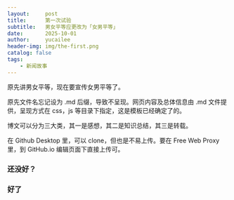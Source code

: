 ```yaml
---
layout:     post
title:      第一次试验
subtitle:   男女平等应更改为「女男平等」
date:       2025-10-01
author:     yucailee
header-img: img/the-first.png
catalog: false
tags:
    - 新闻故事
---
```


  原先讲男女平等，现在要宣传女男平等了。

  原先文件名忘记设为 .md 后缀，导致不呈现。网页内容及总体信息由 .md 文件提供，呈现方式在 css，js 等目录下指定，这是模板已经确定了的。

  博文可以分为三大类，其一是感想，其二是知识总结，其三是转载。

  在 Github Desktop 里，可以 clone，但也是不易上传。要在 Free Web Proxy 里，到 GitHub.io 编辑页面下直接上传可。

### 还没好？

### 好了

